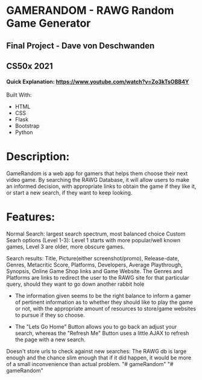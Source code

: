 # GAMERANDOM - RAWG Random Game Generator

## Final Project - Dave von Deschwanden
## CS50x 2021

#### Quick Explanation: https://www.youtube.com/watch?v=Zo3kTsOBB4Y

Built With:

 - HTML
 - CSS
 - Flask
 - Bootstrap
 - Python

# Description:

GameRandom is a web app for gamers that helps them choose their next video game.
By searching the RAWG Database, it will allow users to make an informed decision, with appropriate links to obtain the game if they like it,
or start a new search, if they want to keep looking.

# Features:

Normal Search: largest search spectrum, most balanced choice
Custom Searh options (Level 1-3): Level 1 starts with more popular/well known games, Level 3 are older, more obscure games.

Search results:
Title, Picture(either screenshot/promo), Release-date, Genres, Metacritic Score, 
Platforms, Developers, Average Playthrough, Synopsis, Online Game Shop links and Game Website.
The Genres and Platforms are links to redirect the user to the RAWG site for that particular query, should they want to go down another rabbit hole

 - The information given seems to be the right balance to inform a gamer of pertinent information as to whether they should like to play the game or not, with the appropriate amount of resources to store/game websites to pursue if they so choose.

 - The "Lets Go Home" Button allows you to go back an adjust your search, whereas the "Refresh Me" Button uses a little AJAX to refresh the page with a new search.

Doesn't store urls to check against new searches: The RAWG db is large enough and the chance slim enough that if it did happen, it would be more of a small inconvenience than actual problem.
"# gameRandom" 
"# gameRandom" 
